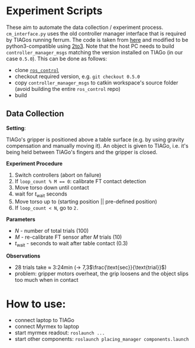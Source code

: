 # Experiment Scripts

These aim to automate the data collection / experiment process.
`cm_interface.py` uses the old controller manager interface that is required by TIAGos running ferrum.
The code is taken from [here](https://github.com/ros-controls/ros_control/blob/0.5.0/controller_manager/src/controller_manager/controller_manager_interface.py) and modified to be python3-compatible using [2to3](https://docs.python.org/3/library/2to3.html).
Note that the host PC needs to build `controller_manager_msgs` matching the version installed on TIAGo (in our case `0.5.0`).
This can be done as follows:
* clone [`ros_control`](https://github.com/ros-controls/ros_control)
* checkout required version, e.g. `git checkout 0.5.0`
* copy `controller_manager_msgs` to catkin workspace's source folder (avoid building the entire `ros_control` repo)
* build

## Data Collection 

**Setting**:

TIAGo's gripper is positioned above a table surface (e.g. by using gravity compensation and manually moving it).
An object is given to TIAGo, i.e. it's being held between TIAGo's fingers and the gripper is closed.

**Experiment Procedure**

1. Switch controllers (abort on failure)
2. If `loop_count % M == 0`: calibrate FT contact detection
3. Move torso down until contact
4. wait for $t_{\text{wait}}$ seconds
5. Move torso up to (starting position || pre-defined position)
6. If `loop_count < N`, go to `2.`

**Parameters**

* $N$ - number of total trials (100)
* $M$ - re-calibrate FT sensor after $M$ trials (10)
* $t_{\text{wait}}$ - seconds to wait after table contact (0.3)

**Observations**

* 28 trials take $\approx$ 3:24min ($\rightarrow$ 7,3$\frac{\text{sec}}{\text{trial}}$)
* problem: gripper motors overheat, the grip loosens and the object slips too much when in contact

# How to use:

* connect laptop to TIAGo
* connect Myrmex to laptop
* start myrmex  readout: `roslaunch ...`
* start other components: `roslaunch placing_manager components.launch`